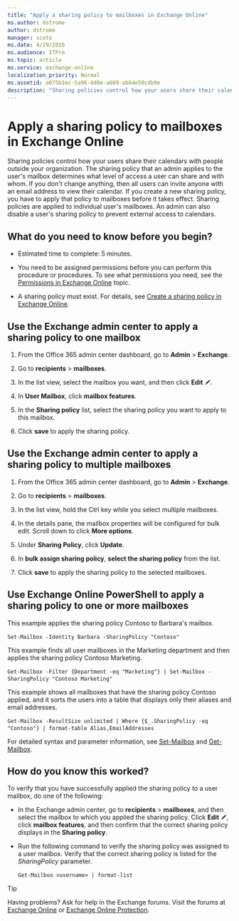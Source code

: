 ```yaml
---
title: "Apply a sharing policy to mailboxes in Exchange Online"
ms.author: dstrome
author: dstrome
manager: scotv
ms.date: 4/29/2016
ms.audience: ITPro
ms.topic: article
ms.service: exchange-online
localization_priority: Normal
ms.assetid: a075b1ec-5a96-4d0e-a609-ab64e50cdb9e
description: "Sharing policies control how your users share their calendars with people outside your organization. The sharing policy that an admin applies to the user's mailbox determines what level of access a user can share and with whom. If you don't change anything, then all users can invite anyone with an email address to view their calendar. If you create a new sharing policy, you have to apply that policy to mailboxes before it takes effect. Sharing policies are applied to individual user's mailboxes. An admin can also disable a user's sharing policy to prevent external access to calendars."
---
```


# Apply a sharing policy to mailboxes in Exchange Online

Sharing policies control how your users share their calendars with people outside your organization. The sharing policy that an admin applies to the user's mailbox determines what level of access a user can share and with whom. If you don't change anything, then all users can invite anyone with an email address to view their calendar. If you create a new sharing policy, you have to apply that policy to mailboxes before it takes effect. Sharing policies are applied to individual user's mailboxes. An admin can also disable a user's sharing policy to prevent external access to calendars.
  
## What do you need to know before you begin?

- Estimated time to complete: 5 minutes.
    
- You need to be assigned permissions before you can perform this procedure or procedures. To see what permissions you need, see the [Permissions in Exchange Online](../../permissions-exo/permissions-exo.md) topic. 
    
- A sharing policy must exist. For details, see [Create a sharing policy in Exchange Online](create-a-sharing-policy.md).
    
## Use the Exchange admin center to apply a sharing policy to one mailbox
<a name="BKMK_EAC"> </a>

1. From the Office 365 admin center dashboard, go to **Admin** \> **Exchange**.
    
2. Go to **recipients** \> **mailboxes**.
    
3. In the list view, select the mailbox you want, and then click **Edit** ![Edit icon](../../media/ITPro_EAC_EditIcon.gif).
    
4. In **User Mailbox**, click **mailbox features**.
    
5. In the **Sharing policy** list, select the sharing policy you want to apply to this mailbox. 
    
6. Click **save** to apply the sharing policy. 
    
## Use the Exchange admin center to apply a sharing policy to multiple mailboxes
<a name="BKMK_EAC"> </a>

1. From the Office 365 admin center dashboard, go to **Admin** \> **Exchange**.
    
2. Go to **recipients** \> **mailboxes**.
    
3. In the list view, hold the Ctrl key while you select multiple mailboxes.
    
4. In the details pane, the mailbox properties will be configured for bulk edit. Scroll down to click **More options**.
    
5. Under **Sharing Policy**, click **Update**.
    
6. In **bulk assign sharing policy**, **select the sharing policy** from the list. 
    
7. Click **save** to apply the sharing policy to the selected mailboxes. 
    
## Use Exchange Online PowerShell to apply a sharing policy to one or more mailboxes
<a name="BKMK_Shell"> </a>

This example applies the sharing policy Contoso to Barbara's mailbox.
  
```
Set-Mailbox -Identity Barbara -SharingPolicy "Contoso"
```

This example finds all user mailboxes in the Marketing department and then applies the sharing policy Contoso Marketing.
  
```
Get-Mailbox -Filter {Department -eq "Marketing"} | Set-Mailbox -SharingPolicy "Contoso Marketing"
```

This example shows all mailboxes that have the sharing policy Contoso applied, and it sorts the users into a table that displays only their aliases and email addresses.
  
```
Get-Mailbox -ResultSize unlimited | Where {$_.SharingPolicy -eq "Contoso"} | format-table Alias,EmailAddresses
```

For detailed syntax and parameter information, see [Set-Mailbox](https://technet.microsoft.com/library/a0d413b9-d949-4df6-ba96-ac0906dedae2.aspx) and [Get-Mailbox](https://technet.microsoft.com/library/8a5a6eb9-4a75-47f9-ae3b-a3ba251cf9a8.aspx).
  
## How do you know this worked?

To verify that you have successfully applied the sharing policy to a user mailbox, do one of the following:
  
- In the Exchange admin center, go to **recipients** \> **mailboxes**, and then select the mailbox to which you applied the sharing policy. Click **Edit** ![Edit icon](../../media/ITPro_EAC_EditIcon.gif), click **mailbox features**, and then confirm that the correct sharing policy displays in the **Sharing policy**.
    
- Run the following command to verify the sharing policy was assigned to a user mailbox. Verify that the correct sharing policy is listed for the _SharingPolicy_ parameter. 
    
  ```
  Get-Mailbox <username> | format-list
  ```

> [!TIP]
> Having problems? Ask for help in the Exchange forums. Visit the forums at [Exchange Online](https://go.microsoft.com/fwlink/p/?linkId=267542) or [Exchange Online Protection](https://go.microsoft.com/fwlink/p/?linkId=285351). 
  

